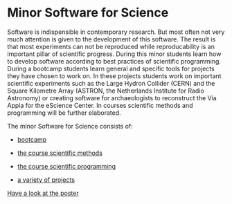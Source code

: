 # Minor Software for Science
Software is indispensible in contemporary research. But most often not very much attention is given to the development of this software. The result is that most experiments can not be reproduced while reproducability is an important pillar of scientific progress. During this minor students learn how to develop software according to best practices of scientific programming. During a bootcamp students learn general and specific tools for projects they have chosen to work on. In these projects students work on important scientific experiments such as the Large Hydron Collider (CERN) and the Square Kilometre Array (ASTRON, the Netherlands Institute for Radio Astronomy) or creating software for archaeologists to reconstruct the Via Appia for the eScience Center. In courses scientific methods and programming will be further elaborated. 

The minor Software for Science consists of:

* [bootcamp]({{site.baseurl}}/minor/bootcamp)

* [the course scientific methods]({{site.baseurl}}/minor/scientific_method)

* [the course scientific programming]({{site.baseurl}}/minor/scientific_programming)

* [a variety of projects]({{site.baseurl}}/minor/projects)

[Have a look at the poster]({{site.baseurl}}/images/minor_poster_2018.pdf)
